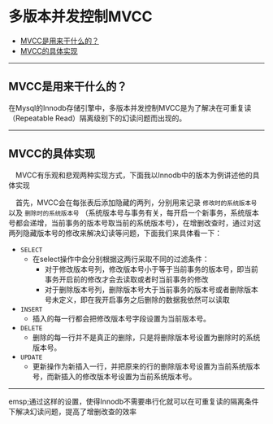 # 多版本并发控制MVCC

<!-- TOC -->

- [MVCC是用来干什么的？](#mvcc是用来干什么的)
- [MVCC的具体实现](#mvcc的具体实现)

<!-- /TOC -->

---
## MVCC是用来干什么的？

在Mysql的Innodb存储引擎中，多版本并发控制MVCC是为了解决在可重复读（Repeatable Read）隔离级别下的幻读问题而出现的。

---
## MVCC的具体实现

&emsp;MVCC有乐观和悲观两种实现方式，下面我以Innodb中的版本为例讲述他的具体实现

&emsp;首先，MVCC会在每张表后添加隐藏的两列，分别用来记录 `修改时的系统版本号` 以及 `删除时的系统版本号` （系统版本号与事务有关，每开启一个新事务，系统版本号都会递增，当前事务的版本号取当前的系统版本号），在增删改查时，通过对这两列隐藏版本号的修改来解决幻读等问题，下面我们来具体看一下：

- `SELECT`
  - 在select操作中会分别根据这两行采取不同的过滤条件：
    - 对于修改版本号列，修改版本号小于等于当前事务的版本号，即当前事务开启前的修改才会去读取或者时当前事务的修改
    - 对于删除版本号列，删除版本号大于当前事务的版本号或者删除版本号未定义，即在我开启事务之后删除的数据我依然可以读取
- `INSERT`
  - 插入的每一行都会把修改版本号字段设置为当前版本号。
- `DELETE`
  - 删除的每一行并不是真正的删除，只是将删除版本号设置为删除时的系统版本号。
- `UPDATE`
  - 更新操作为新插入一行，并把原来的行的删除版本号设置为当前系统版本号，而新插入的修改版本号设置为当前系统版本号。

---
emsp;通过这样的设置，使得Innodb不需要串行化就可以在可重复读的隔离条件下解决幻读问题，提高了增删改查的效率
